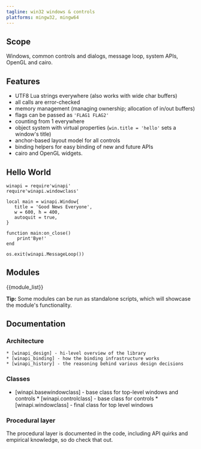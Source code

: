 ```yaml
---
tagline: win32 windows & controls
platforms: mingw32, mingw64
---
```


## Scope

Windows, common controls and dialogs, message loop, system APIs,
OpenGL and cairo.

## Features

  * UTF8 Lua strings everywhere (also works with wide char buffers)
  * all calls are error-checked
  * memory management (managing ownership; allocation of in/out buffers)
  * flags can be passed as `'FLAG1 FLAG2'`
  * counting from 1 everywhere
  * object system with virtual properties (`win.title = 'hello'` sets a window's title)
  * anchor-based layout model for all controls
  * binding helpers for easy binding of new and future APIs
  * cairo and OpenGL widgets.

## Hello World

~~~{.lua}
winapi = require'winapi'
require'winapi.windowclass'

local main = winapi.Window{
   title = 'Good News Everyone',
   w = 600, h = 400,
   autoquit = true,
}

function main:on_close()
	print'Bye!'
end

os.exit(winapi.MessageLoop())
~~~

## Modules

{{module_list}}

__Tip:__ Some modules can be run as standalone scripts, which will
showcase the module's functionality.

## Documentation

### Architecture

	* [winapi_design] - hi-level overview of the library
	* [winapi_binding] - how the binding infrastructure works
	* [winapi_history] - the reasoning behind various design decisions

### Classes

   * [winapi.basewindowclass] - base class for top-level windows and controls
	* [winapi.controlclass] - base class for controls
	* [winapi.windowclass] - final class for top level windows

### Procedural layer

The procedural layer is documented in the code, including API quirks
and empirical knowledge, so do check that out.
